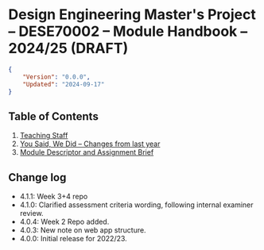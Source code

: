 # Design Engineering Master's Project – DESE70002 – Module Handbook – 2024/25 (DRAFT)
```json
{
    "Version": "0.0.0",
    "Updated": "2024-09-17"
}
```

## Table of Contents
1. [Teaching Staff](Staff/README.md)
1. [You Said, We Did – Changes from last year](Changes/README.md)
1. [Module Descriptor and Assignment Brief](Module_and_assessment/README.md)

## Change log ##
* 4.1.1: Week 3+4 repo
* 4.1.0: Clarified assessment criteria wording, following internal examiner review.
* 4.0.4: Week 2 Repo added.
* 4.0.3: New note on web app structure.
* 4.0.0: Initial release for 2022/23.

